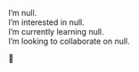 I’m null.\
I’m interested in null.\
I’m currently learning null.\
I’m looking to collaborate on null.

🌱

<!---
GnXeyTfY7zBWhzUw/GnXeyTfY7zBWhzUw is a ✨ special ✨ repository because its `README.md` (this file) appears on your GitHub profile.
You can click the Preview link to take a look at your changes.
--->
